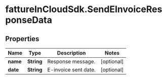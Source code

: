 # fattureInCloudSdk.SendEInvoiceResponseData

## Properties

Name | Type | Description | Notes
------------ | ------------- | ------------- | -------------
**name** | **String** | Response message. | [optional] 
**date** | **String** | E-invoice sent date. | [optional] 


